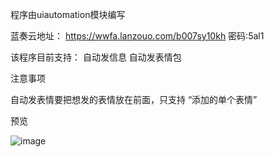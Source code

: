 程序由uiautomation模块编写

蓝奏云地址：
https://wwfa.lanzouo.com/b007sy10kh
密码:5al1

该程序目前支持：
  自动发信息
  自动发表情包

注意事项

  自动发表情要把想发的表情放在前面，只支持 “添加的单个表情”

预览

![image](https://github.com/Wu-Di-Bao-long-zhan-shi/WeChatTool/assets/170156666/28f465f7-0390-44ae-90ff-8f4a5f46c6b5)



